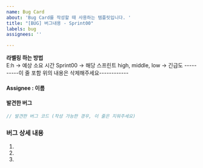 ```yaml
---
name: Bug Card
about: 'Bug Card를 작성할 때 사용하는 템플릿입니다. '
title: "[BUG] 버그내용 - Sprint00"
labels: bug
assignees: ''

---
```


**라벨링 하는 방법**   
E:h -> 예상 소요 시간
Sprint00 -> 해당 스프린트
high, middle, low -> 긴급도
----------이 줄 포함 위의 내용은 삭제해주세요------------

#### Assignee : 이름

#### 발견한 버그
```js
// 발견한 버그 코드 (작성 가능한 경우, 이 줄은 지워주세요)
```
### 버그 상세 내용
1. 
2. 
3.
